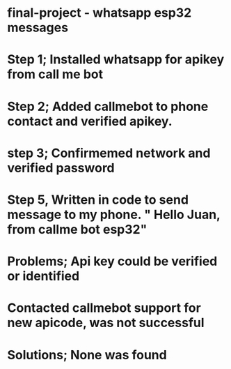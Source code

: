 # final-project - whatsapp esp32 messages
# Step 1; Installed whatsapp for apikey from call me bot
# Step 2; Added callmebot to phone contact and verified apikey.
# step 3; Confirmemed network and verified password
# Step 5, Written in code to send message to my phone. " Hello Juan, from callme bot esp32"

# Problems; Api key could be verified or identified 
# Contacted callmebot support for new apicode, was not successful

# Solutions; None was found
